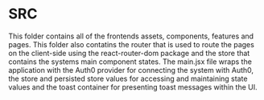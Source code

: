 # SRC

This folder contains all of the frontends assets, components, features and pages. This folder also contatins the router that is used to route the pages on the client-side using the react-router-dom package and the store that contains the systems main component states. The main.jsx file wraps the application with the Auth0 provider for connecting the system with Auth0, the store and persisted store values for accessing and maintaining state values and the toast container for presenting toast messages within the UI. 